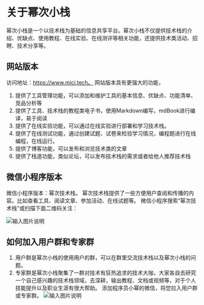 # 关于幂次小栈

幂次小栈是一个以技术栈为基础的信息共享平台。幂次小栈不仅提供技术栈的介绍、优缺点、使用教程、在线实验、在线测评等相关功能，还提供技术类活动、招聘、技术分享等。

## 网站版本
访问地址：https://www.mici.tech。
网站版本具有更强大的功能，
1. 提供了工具管理功能，可以添加和维护工具的基本信息、优缺点、功能清单、竞品分析等
2. 提供了工具、技术栈的教程类电子书，使用Markdown编写，mdBook进行编译，易于阅读
3. 提供了在线实验功能，可以通过在线实验进行部署和学习技术栈。
4. 提供了在线测试功能，通过创建试题、试卷来检验学习情况，编程题进行在线编程，在线运行。
5. 提供了博客功能，可以发布和浏览技术类的文章
6. 提供了栈道功能，类似论坛，可以发布技术栈的需求或者给他人推荐技术栈

## 微信小程序版本
微信小程序版本：幂次技术栈。
幂次技术栈提供了一些方便用户查阅和传播的内容。比如查看工具、阅读文章、参加活动、在线试题等。
微信小程序搜索“幂次技术栈”或扫描下面二维码关注：

![输入图片说明](https://foruda.gitee.com/images/1674052665619775841/7252d336_7919859.jpeg "mp-stack.jpg")

## 如何加入用户群和专家群
1. 用户群是幂次小栈的使用用户的群，可以在群里交流技术栈以及幂次小栈的问题。
2. 专家群是幂次小栈聚集了一群对技术有狂热追求的技术大咖，大家各自去研究一个自己感兴趣的技术栈领域，去深耕，输出教程、文档或视频等，对于个人技能提升以及职业生涯有很大帮助。
添加程序员小幂的微信，将您拉入用户群或专家群。
![输入图片说明](https://foruda.gitee.com/images/1674100336750755468/f494cdd5_7919859.png "weixin-mi.png")


